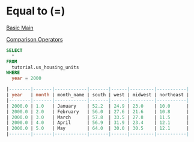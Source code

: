Equal to (=)
==========

[Basic Main](./0.%20Basic%20Main.md)

[Comparison Operators](./4.%20ComparisonOperators.md)

```sql
SELECT
  *
FROM
  tutorial.us_housing_units
WHERE
  year = 2000

|--------|-------|------------|-------|------|---------|-----------| 
| year   | month | month_name | south | west | midwest | northeast | 
|--------|-------|------------|-------|------|---------|-----------| 
| 2000.0 | 1.0   | January    | 52.2  | 24.9 | 23.0    | 10.0      | 
| 2000.0 | 2.0   | February   | 56.0  | 27.6 | 21.6    | 10.8      | 
| 2000.0 | 3.0   | March      | 57.8  | 33.5 | 27.8    | 11.5      | 
| 2000.0 | 4.0   | April      | 56.9  | 31.9 | 23.4    | 12.1      | 
| 2000.0 | 5.0   | May        | 64.0  | 30.0 | 30.5    | 12.1      | 
|--------|-------|------------|-------|------|---------|-----------| 
```